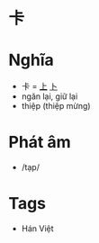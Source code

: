 # 卡

# Nghĩa
* 卡 = [上](上.md) [卜](卜.md)
* ngăn lại, giữ lại
* thiệp (thiệp mừng)

# Phát âm
* /tạp/

# Tags
* Hán Việt

